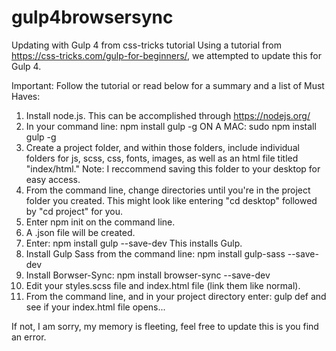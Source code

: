 # gulp4browsersync
Updating with Gulp 4 from css-tricks tutorial
Using a tutorial from https://css-tricks.com/gulp-for-beginners/, we attempted to update this for Gulp 4.


Important: Follow the tutorial or read below for a summary and a list of Must Haves:
1. Install node.js. This can be accomplished through https://nodejs.org/
2. In your command line: npm install gulp -g ON A MAC: sudo npm install gulp -g
3. Create a project folder, and within those folders, include individual folders for js, scss, css, fonts, images, as well as an html file titled "index/html."
Note: I reccommend saving this folder to your desktop for easy access.
4. From the command line, change directories until you're in the project folder you created. This might look like entering "cd desktop" followed by "cd project" for you.
5. Enter npm init on the command line.
6. A .json file will be created.
7. Enter: npm install gulp --save-dev
This installs Gulp.
8. Install Gulp Sass from the command line: npm install gulp-sass --save-dev
9. Install Borwser-Sync: npm install browser-sync --save-dev
10. Edit your styles.scss file and index.html file (link them like normal).
11. From the command line, and in your project directory enter: gulp def and see if your index.html file opens...

If not, I am sorry, my memory is fleeting, feel free to update this is you find an error.
